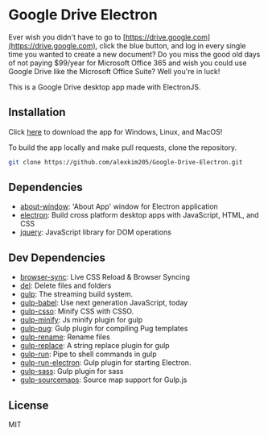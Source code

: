 # Google Drive Electron

Ever wish you didn't have to go to [https://drive.google.com](https://drive.google.com), click the blue button, and log in every single time you wanted to create a new document? Do you miss the good old days of not paying $99/year for Microsoft Office 365 and wish you could use Google Drive like the Microsoft Office Suite? Well you're in luck!

This is a Google Drive desktop app made with ElectronJS.

## Installation

Click [here](https://github.com/alexkim205/Google-Drive-Electron/releases) to download the app for Windows, Linux, and MacOS!

To build the app locally and make pull requests, clone the repository.

```sh
git clone https://github.com/alexkim205/Google-Drive-Electron.git
```

## Dependencies

- [about-window](https://ghub.io/about-window): &#39;About App&#39; window for Electron application
- [electron](https://ghub.io/electron): Build cross platform desktop apps with JavaScript, HTML, and CSS
- [jquery](https://ghub.io/jquery): JavaScript library for DOM operations

## Dev Dependencies

- [browser-sync](https://ghub.io/browser-sync): Live CSS Reload &amp; Browser Syncing
- [del](https://ghub.io/del): Delete files and folders
- [gulp](https://ghub.io/gulp): The streaming build system.
- [gulp-babel](https://ghub.io/gulp-babel): Use next generation JavaScript, today
- [gulp-csso](https://ghub.io/gulp-csso): Minify CSS with CSSO.
- [gulp-minify](https://ghub.io/gulp-minify): Js minify plugin for gulp
- [gulp-pug](https://ghub.io/gulp-pug): Gulp plugin for compiling Pug templates
- [gulp-rename](https://ghub.io/gulp-rename): Rename files
- [gulp-replace](https://ghub.io/gulp-replace): A string replace plugin for gulp
- [gulp-run](https://ghub.io/gulp-run): Pipe to shell commands in gulp
- [gulp-run-electron](https://ghub.io/gulp-run-electron): Gulp plugin for starting Electron.
- [gulp-sass](https://ghub.io/gulp-sass): Gulp plugin for sass
- [gulp-sourcemaps](https://ghub.io/gulp-sourcemaps): Source map support for Gulp.js

## License

MIT
